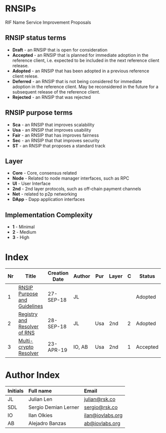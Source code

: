 # RNSIPs

RIF Name Service Improvement Proposals

## RNSIP status terms
* **Draft** - an RNSIP that is open for consideration
* **Accepted** - an RNSIP that is planned for immediate adoption in the reference client, i.e. expected to be included in the next reference client release.
* **Adopted** - an RNSIP that has been adopted in a previous reference client relese.
* **Deferred** - an RNSIP that is not being considered for immediate adoption in the reference client. May be reconsidered in the future for a subsequent release of the reference client.
* **Rejected** - an RNSIP that was rejected

## RNSIP purpose terms
* **Sca** - an RNSIP that improves scalability
* **Usa** - an RNSIP that improves usability
* **Fair** - an RNSIP that has improves fairness
* **Sec** - an RNSIP that that improves security
* **ST** - an RNSIP that proposes a standard track

## Layer
* **Core** - Core, consensus related
* **Node** - Related to node manager interfaces, such as RPC
* **UI** - User Interface
* **2nd** - 2nd layer protocols, such as off-chain payment channels
* **Net** - related to p2p networking
* **DApp** - Dapp application interfaces


## Implementation Complexity
* **1** - Minimal
* **2** - Medium
* **3** - High

# Index

| Nr       | Title                                                                            | Creation Date | Author| Pur      | Layer    | C | Status   |
|----------|----------------------------------------------------------------------------------|-----------|-----------|----------|----------|---|----------|
| 1        | [RNSIP Purpose and Guidelines](IPs/RNSIP01.md)                                   | 27-SEP-18 | JL        |          |          |   | Adopted  |
| 2        | [Registry and Resolver of RNS](IPs/RNSIP02.md)                                   | 28-SEP-18 | JL        | Usa      | 2nd      | 2 | Adopted  |
| 3 | [Multi-crypto Resolver](IPs/RNSIP03.md) | 23-APR-19 | IO, AB | Usa | 2nd | 1 | Accepted |

# Author Index
| Initials | Full name                    | Email |
| -------- | :----------------------------| :-----|
| JL       | Julian Len                   | julian@rsk.co |
| SDL      | Sergio Demian Lerner         | sergio@rsk.co |
| IO | Ilan Olkies | ilan@iovlabs.org |
| AB | Alejadro Banzas        | ab@iovlabs.org |

